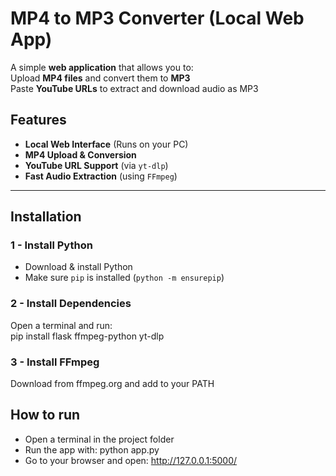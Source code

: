 # MP4 to MP3 Converter (Local Web App)  

A simple **web application** that allows you to:  
Upload **MP4 files** and convert them to **MP3**  
Paste **YouTube URLs** to extract and download audio as MP3  

##  Features  
- **Local Web Interface** (Runs on your PC)  
- **MP4 Upload & Conversion**  
- **YouTube URL Support** (via `yt-dlp`)  
- **Fast Audio Extraction** (using `FFmpeg`)  

---

## Installation  

### 1 - Install Python 
- Download & install Python 
- Make sure `pip` is installed (`python -m ensurepip`)  

### 2 - Install Dependencies  
Open a terminal and run:  
pip install flask ffmpeg-python yt-dlp

### 3 - Install FFmpeg

Download from ffmpeg.org and add to your PATH

## How to run 
- Open a terminal in the project folder
- Run the app with: python app.py
- Go to your browser and open: http://127.0.0.1:5000/
